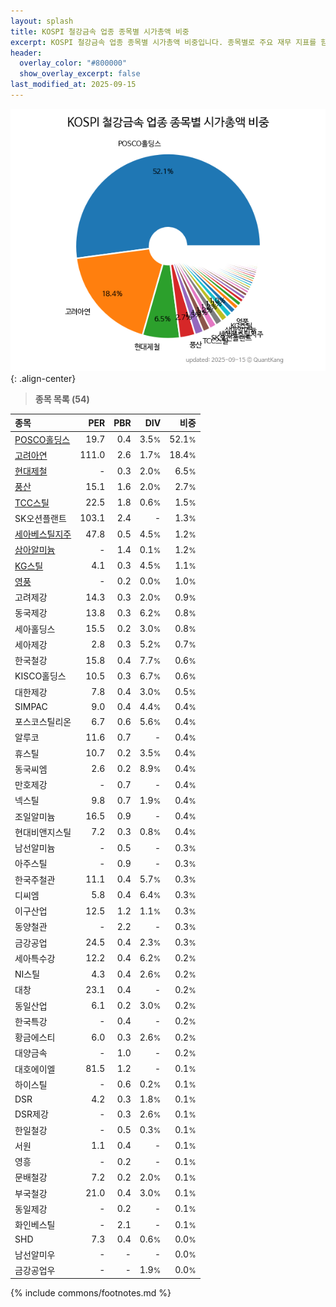 ```yaml
---
layout: splash
title: KOSPI 철강금속 업종 종목별 시가총액 비중
excerpt: KOSPI 철강금속 업종 종목별 시가총액 비중입니다. 종목별로 주요 재무 지표를 함께 표시합니다.
header:
  overlay_color: "#800000"
  show_overlay_excerpt: false
last_modified_at: 2025-09-15
---
```



![KOSPI 철강금속 업종 종목별 시가총액 비중](/stats/sector/images/kospi_업종_철강금속_종목.png){: .align-center}


> **종목 목록 (54)**<a id="list"></a>

| **종목** | **PER** | **PBR** | **DIV** | **비중** |
| :------- | ------: | ------: | ------: | -------: |
| [POSCO홀딩스](/005490/) | 19.7 | 0.4 | 3.5<small>%</small> | 52.1<small>%</small> |
| [고려아연](/010130/) | 111.0 | 2.6 | 1.7<small>%</small> | 18.4<small>%</small> |
| [현대제철](/004020/) | - | 0.3 | 2.0<small>%</small> | 6.5<small>%</small> |
| [풍산](/103140/) | 15.1 | 1.6 | 2.0<small>%</small> | 2.7<small>%</small> |
| [TCC스틸](/002710/) | 22.5 | 1.8 | 0.6<small>%</small> | 1.5<small>%</small> |
| SK오션플랜트 | 103.1 | 2.4 | - | 1.3<small>%</small> |
| [세아베스틸지주](/001430/) | 47.8 | 0.5 | 4.5<small>%</small> | 1.2<small>%</small> |
| [삼아알미늄](/006110/) | - | 1.4 | 0.1<small>%</small> | 1.2<small>%</small> |
| [KG스틸](/016380/) | 4.1 | 0.3 | 4.5<small>%</small> | 1.1<small>%</small> |
| [영풍](/000670/) | - | 0.2 | 0.0<small>%</small> | 1.0<small>%</small> |
| 고려제강 | 14.3 | 0.3 | 2.0<small>%</small> | 0.9<small>%</small> |
| 동국제강 | 13.8 | 0.3 | 6.2<small>%</small> | 0.8<small>%</small> |
| 세아홀딩스 | 15.5 | 0.2 | 3.0<small>%</small> | 0.8<small>%</small> |
| 세아제강 | 2.8 | 0.3 | 5.2<small>%</small> | 0.7<small>%</small> |
| 한국철강 | 15.8 | 0.4 | 7.7<small>%</small> | 0.6<small>%</small> |
| KISCO홀딩스 | 10.5 | 0.3 | 6.7<small>%</small> | 0.6<small>%</small> |
| 대한제강 | 7.8 | 0.4 | 3.0<small>%</small> | 0.5<small>%</small> |
| SIMPAC | 9.0 | 0.4 | 4.4<small>%</small> | 0.4<small>%</small> |
| 포스코스틸리온 | 6.7 | 0.6 | 5.6<small>%</small> | 0.4<small>%</small> |
| 알루코 | 11.6 | 0.7 | - | 0.4<small>%</small> |
| 휴스틸 | 10.7 | 0.2 | 3.5<small>%</small> | 0.4<small>%</small> |
| 동국씨엠 | 2.6 | 0.2 | 8.9<small>%</small> | 0.4<small>%</small> |
| 만호제강 | - | 0.7 | - | 0.4<small>%</small> |
| 넥스틸 | 9.8 | 0.7 | 1.9<small>%</small> | 0.4<small>%</small> |
| 조일알미늄 | 16.5 | 0.9 | - | 0.4<small>%</small> |
| 현대비앤지스틸 | 7.2 | 0.3 | 0.8<small>%</small> | 0.4<small>%</small> |
| 남선알미늄 | - | 0.5 | - | 0.3<small>%</small> |
| 아주스틸 | - | 0.9 | - | 0.3<small>%</small> |
| 한국주철관 | 11.1 | 0.4 | 5.7<small>%</small> | 0.3<small>%</small> |
| 디씨엠 | 5.8 | 0.4 | 6.4<small>%</small> | 0.3<small>%</small> |
| 이구산업 | 12.5 | 1.2 | 1.1<small>%</small> | 0.3<small>%</small> |
| 동양철관 | - | 2.2 | - | 0.3<small>%</small> |
| 금강공업 | 24.5 | 0.4 | 2.3<small>%</small> | 0.3<small>%</small> |
| 세아특수강 | 12.2 | 0.4 | 6.2<small>%</small> | 0.2<small>%</small> |
| NI스틸 | 4.3 | 0.4 | 2.6<small>%</small> | 0.2<small>%</small> |
| 대창 | 23.1 | 0.4 | - | 0.2<small>%</small> |
| 동일산업 | 6.1 | 0.2 | 3.0<small>%</small> | 0.2<small>%</small> |
| 한국특강 | - | 0.4 | - | 0.2<small>%</small> |
| 황금에스티 | 6.0 | 0.3 | 2.6<small>%</small> | 0.2<small>%</small> |
| 대양금속 | - | 1.0 | - | 0.2<small>%</small> |
| 대호에이엘 | 81.5 | 1.2 | - | 0.1<small>%</small> |
| 하이스틸 | - | 0.6 | 0.2<small>%</small> | 0.1<small>%</small> |
| DSR | 4.2 | 0.3 | 1.8<small>%</small> | 0.1<small>%</small> |
| DSR제강 | - | 0.3 | 2.6<small>%</small> | 0.1<small>%</small> |
| 한일철강 | - | 0.5 | 0.3<small>%</small> | 0.1<small>%</small> |
| 서원 | 1.1 | 0.4 | - | 0.1<small>%</small> |
| 영흥 | - | 0.2 | - | 0.1<small>%</small> |
| 문배철강 | 7.2 | 0.2 | 2.0<small>%</small> | 0.1<small>%</small> |
| 부국철강 | 21.0 | 0.4 | 3.0<small>%</small> | 0.1<small>%</small> |
| 동일제강 | - | 0.2 | - | 0.1<small>%</small> |
| 화인베스틸 | - | 2.1 | - | 0.1<small>%</small> |
| SHD | 7.3 | 0.4 | 0.6<small>%</small> | 0.0<small>%</small> |
| 남선알미우 | - | - | - | 0.0<small>%</small> |
| 금강공업우 | - | - | 1.9<small>%</small> | 0.0<small>%</small> |

{% include commons/footnotes.md %}